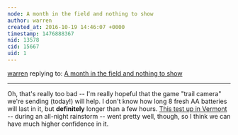 ```yaml
---
node: A month in the field and nothing to show
author: warren
created_at: 2016-10-19 14:46:07 +0000
timestamp: 1476888367
nid: 13578
cid: 15667
uid: 1
---
```




[warren](../profile/warren) replying to: [A month in the field and nothing to show](../notes/bkleist/10-19-2016/a-month-in-the-field-and-nothing-to-show)

----
Oh, that's really too bad -- I'm really hopeful that the game "trail camera" we're sending (today!) will help. I don't know how long 8 fresh AA batteries will last in it, but **definitely** longer than a few hours. [This test up in Vermont](https://publiclab.org/notes/cfastie/09-20-2016/zero-dark-thirsty-capturing-replenishing-nighttime-rain-events-with-a-trail-camera) -- during an all-night rainstorm -- went pretty well, though, so I think we can have much higher confidence in it. 